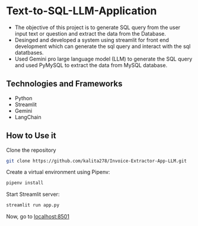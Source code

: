 # Text-to-SQL-LLM-Application


- The objective of this project is to generate SQL query from the user input text or question and extract the data from the Database.
- Desinged and developed a system using streamlit for front end development which can generate the sql query and interact with the sql datatbases.
- Used Gemini pro large language model (LLM) to generate the SQL query and used PyMySQL to extract the data from MySQL database.

## Technologies and Frameworks

- Python
- Streamlit
- Gemini
- LangChain

## How to Use it
Clone the repository

```bash
git clone https://github.com/kalita278/Invoice-Extractor-App-LLM.git
```

Create a virtual environment using Pipenv:

```bash
pipenv install
```

Start Streamlit server:
```bash
streamlit run app.py 
```

Now, go to [localhost:8501](http://localhost:8501/)
